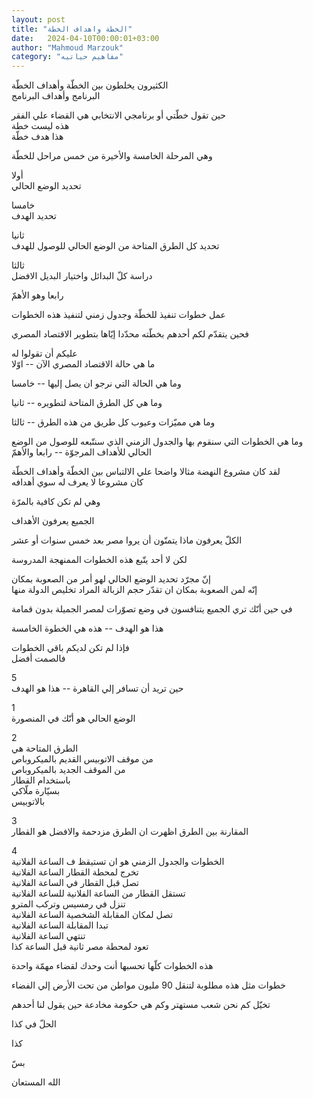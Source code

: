 ```yaml
---
layout: post
title: "الخطة واهداف الخطة"
date:   2024-04-10T00:00:01+03:00
author: "Mahmoud Marzouk"
category: "مفاهيم حياتيه"
---
```



الكثيرون يخلطون بين الخطّة وأهداف الخطّة  
البرنامج وأهداف البرنامج

حين تقول خطّتي أو برنامجي الانتخابي هي القضاء علي
الفقر  
هذه ليست خطة  
هذا هدف خطّة

وهي المرحلة الخامسة والأخيرة من خمس مراحل للخطّة

أولا  
تحديد الوضع الحالي

خامسا  
تحديد الهدف

ثانيا  
تحديد كل الطرق المتاحة من الوضع الحالي للوصول
للهدف

ثالثا  
دراسة كلّ البدائل واختيار البديل الافضل

رابعا وهو الأهمّ

عمل خطوات تنفيذ للخطّة وجدول زمني لتنفيذ هذه
الخطوات

فحين يتقدّم لكم أحدهم بخطّته محدّدا إيّاها بتطوير الاقتصاد
المصري

عليكم أن تقولوا له  
ما هي حالة الاقتصاد المصري الآن -- اوّلا

وما هي الحالة التي نرجو ان يصل إليها -- خامسا

وما هي كل الطرق المتاحة لتطويره -- ثانيا

وما هي مميّزات وعيوب كل طريق من هذه الطرق -- ثالثا

وما هي الخطوات التي سنقوم بها والجدول الزمني الذي سنتّبعه
للوصول من الوضع الحالي للأهداف المرجوّة -- رابعا والأهمّ

لقد كان مشروع النهضة مثالا واضحا علي الالتباس بين الخطّة
وأهداف الخطّة  
كان مشروعا لا يعرف له سوي أهدافه

وهي لم تكن كافية بالمرّة

الجميع يعرفون الأهداف

الكلّ يعرفون ماذا يتمنّون أن يروا مصر بعد خمس سنوات أو
عشر

لكن لا أحد يتّبع هذه الخطوات الممنهجة المدروسة

إنّ مجرّد تحديد الوضع الحالي لهو أمر من الصعوبة
بمكان  
إنّه لمن الصعوبة بمكان ان تقدّر حجم الزبالة المراد تخليص
الدولة منها

في حين أنّك تري الجميع يتنافسون في وضع تصوّرات لمصر
الجميلة بدون قمامة

هذا هو الهدف -- هذه هي الخطوة الخامسة

فإذا لم تكن لديكم باقي الخطوات  
فالصمت أفضل

5  
حين تريد أن تسافر إلي القاهرة -- هذا هو الهدف

1  
الوضع الحالي هو أنّك في المنصورة

2  
الطرق المتاحة هي  
من موقف الاتوبيس القديم بالميكروباص  
من الموقف الجديد بالميكروباص  
باستخدام القطار  
بسيّارة ملّاكي  
بالاتوبيس

3  
المقارنة بين الطرق اظهرت ان الطرق مزدحمة والافضل هو
القطار

4  
الخطوات والجدول الزمني هو ان تستيقظ ف الساعة
الفلانية  
تخرج لمحطة القطار الساعة الفلانية  
تصل قبل القطار في الساعة الفلانية  
تستقل القطار من الساعة الفلانية للساعة الفلانية  
تنزل في رمسيس وتركب المترو  
تصل لمكان المقابلة الشخصية الساعة الفلانية  
تبدا المقابلة الساعة الفلانية  
تنتهي الساعة الفلانية  
تعود لمحطة مصر ثانية قبل الساعة كذا

هذه الخطوات كلّها تحسبها أنت وحدك لقضاء مهمّة واحدة

خطوات مثل هذه مطلوبة لتنقل 90 مليون مواطن من تحت الأرض
إلي الفضاء

تخيّل كم نحن شعب مستهتر وكم هي حكومة مخادعة حين يقول لنا
أحدهم

الحلّ في كذا

كذا

بسّ

الله المستعان
